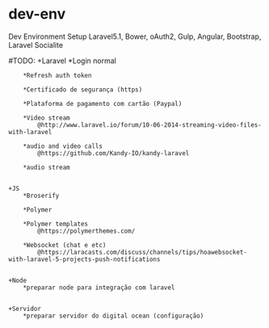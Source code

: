 # dev-env
Dev Environment Setup Laravel5.1, Bower, oAuth2, Gulp, Angular, Bootstrap, Laravel Socialite


#TODO:
    +Laravel
        *Login normal

        *Refresh auth token

        *Certificado de segurança (https)

        *Plataforma de pagamento com cartão (Paypal)

        *Video stream
            @http://www.laravel.io/forum/10-06-2014-streaming-video-files-with-laravel

        *audio and video calls
            @https://github.com/Kandy-IO/kandy-laravel

        *audio stream


    +JS
        *Broserify

        *Polymer

        *Polymer templates
            @https://polymerthemes.com/

        *Websocket (chat e etc)
            @https://laracasts.com/discuss/channels/tips/hoawebsocket-with-laravel-5-projects-push-notifications


    +Node
        *preparar node para integração com laravel


    +Servidor
        *preparar servidor do digital ocean (configuração)